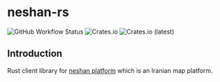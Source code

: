 # neshan-rs

![GitHub Workflow Status](https://img.shields.io/github/actions/workflow/status/1995parham/neshan-rs/ci.yaml?label=ci&logo=github&style=flat-square&branch=main)
![Crates.io](https://img.shields.io/crates/v/neshan-rs?logo=rust&style=flat-square)
![Crates.io (latest)](https://img.shields.io/crates/dv/neshan-rs?logo=rust&style=flat-square)

## Introduction

Rust client library for [neshan platform](https://neshan.org/) which is an Iranian map platform.

